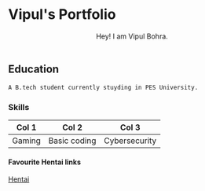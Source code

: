 # Vipul's Portfolio
<center>
Hey! I am Vipul Bohra.
</center>
<br>

## Education

`A B.tech student currently stuyding in PES University.`

### Skills

|Col 1|Col 2|Col 3|
|-----|-----|-----|
|Gaming|Basic coding|Cybersecurity|

#### Favourite Hentai links

[Hentai](https://youtube.com)
